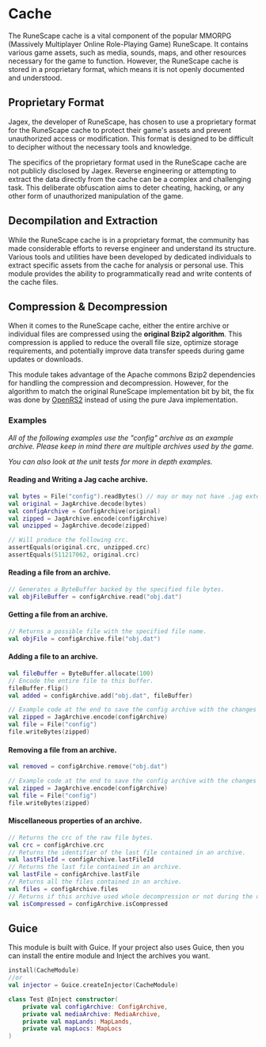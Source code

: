 # Cache

The RuneScape cache is a vital component of the popular MMORPG 
(Massively Multiplayer Online Role-Playing Game) RuneScape. It contains various game assets, 
such as media, sounds, maps, and other resources necessary for the game to function. However, 
the RuneScape cache is stored in a proprietary format, which means it is not openly documented 
and understood.

## Proprietary Format
Jagex, the developer of RuneScape, has chosen to use a proprietary format
for the RuneScape cache to protect their game's assets and prevent unauthorized
access or modification. This format is designed to be difficult to decipher without
the necessary tools and knowledge.

The specifics of the proprietary format used in the RuneScape cache are not
publicly disclosed by Jagex. Reverse engineering or attempting to extract the
data directly from the cache can be a complex and challenging task. This deliberate
obfuscation aims to deter cheating, hacking, or any other form of unauthorized
manipulation of the game.

## Decompilation and Extraction
While the RuneScape cache is in a proprietary format, the community has made
considerable efforts to reverse engineer and understand its structure. Various
tools and utilities have been developed by dedicated individuals to extract
specific assets from the cache for analysis or personal use. This module provides
the ability to programmatically read and write contents of the cache files.

## Compression & Decompression
When it comes to the RuneScape cache, either the entire archive or individual files
are compressed using the **original Bzip2 algorithm**. This compression is applied to reduce the
overall file size, optimize storage requirements, and potentially improve data 
transfer speeds during game updates or downloads.

This module takes advantage of the Apache commons Bzip2 dependencies for handling
the compression and decompression. However, for the algorithm to match the original
RuneScape implementation bit by bit, the fix was done 
by [OpenRS2](https://github.com/openrs2/openrs2) instead of using the pure Java implementation.

### Examples
_All of the following examples use the "config" archive as an example archive.
Please keep in mind there are multiple archives used by the game._

_You can also look at the unit tests for more in depth examples._

#### Reading and Writing a Jag cache archive.
```kotlin
val bytes = File("config").readBytes() // may or may not have .jag extension.
val original = JagArchive.decode(bytes)
val configArchive = ConfigArchive(original)
val zipped = JagArchive.encode(configArchive)
val unzipped = JagArchive.decode(zipped)

// Will produce the following crc.
assertEquals(original.crc, unzipped.crc)
assertEquals(511217062, original.crc)
```

#### Reading a file from an archive.
```kotlin
// Generates a ByteBuffer backed by the specified file bytes.
val objFileBuffer = configArchive.read("obj.dat")
```

#### Getting a file from an archive.
```kotlin
// Returns a possible file with the specified file name.
val objFile = configArchive.file("obj.dat")
```

#### Adding a file to an archive.

```kotlin
val fileBuffer = ByteBuffer.allocate(100)
// Encode the entire file to this buffer.
fileBuffer.flip()
val added = configArchive.add("obj.dat", fileBuffer)

// Example code at the end to save the config archive with the changes to obj.dat file.
val zipped = JagArchive.encode(configArchive)
val file = File("config")
file.writeBytes(zipped)
```

#### Removing a file from an archive.

```kotlin
val removed = configArchive.remove("obj.dat")

// Example code at the end to save the config archive with the changes to remove the obj.dat file.
val zipped = JagArchive.encode(configArchive)
val file = File("config")
file.writeBytes(zipped)
```

#### Miscellaneous properties of an archive.

```kotlin
// Returns the crc of the raw file bytes.
val crc = configArchive.crc
// Returns the identifier of the last file contained in an archive.
val lastFileId = configArchive.lastFileId
// Returns the last file contained in an archive.
val lastFile = configArchive.lastFile
// Returns all the files contained in an archive.
val files = configArchive.files
// Returns if this archive used whole decompression or not during the decoding process.
val isCompressed = configArchive.isCompressed
```

## Guice
This module is built with Guice. If your project also uses Guice, then you can install
the entire module and Inject the archives you want.

```kotlin
install(CacheModule)
//or
val injector = Guice.createInjector(CacheModule)

class Test @Inject constructor(
    private val configArchive: ConfigArchive,
    private val mediaArchive: MediaArchive,
    private val mapLands: MapLands,
    private val mapLocs: MapLocs
)
```